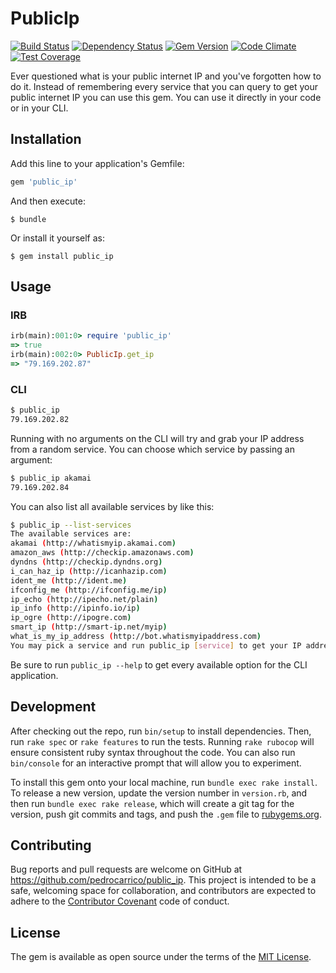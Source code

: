 # PublicIp

[![Build Status](https://secure.travis-ci.org/pedrocarrico/public_ip.png)](http://travis-ci.org/pedrocarrico/public_ip) [![Dependency Status](https://gemnasium.com/pedrocarrico/public_ip.png?travis)](https://gemnasium.com/pedrocarrico/public_ip) [![Gem Version](https://badge.fury.io/rb/public_ip.png)](http://badge.fury.io/rb/public_ip) [![Code Climate](https://codeclimate.com/github/pedrocarrico/public_ip/badges/gpa.svg)](https://codeclimate.com/github/pedrocarrico/public_ip) [![Test Coverage](https://codeclimate.com/github/pedrocarrico/public_ip/badges/coverage.svg)](https://codeclimate.com/github/pedrocarrico/public_ip/coverage)

Ever questioned what is your public internet IP and you've forgotten how to do it.
Instead of remembering every service that you can query to get your public internet IP you can use this gem.
You can use it directly in your code or in your CLI.

## Installation

Add this line to your application's Gemfile:

```ruby
gem 'public_ip'
```

And then execute:

    $ bundle

Or install it yourself as:

    $ gem install public_ip

## Usage

### IRB

```ruby
irb(main):001:0> require 'public_ip'
=> true
irb(main):002:0> PublicIp.get_ip
=> "79.169.202.87"
```

### CLI

```bash
$ public_ip
79.169.202.82
```

Running with no arguments on the CLI will try and grab your IP address from a random service.
You can choose which service by passing an argument:

```bash
$ public_ip akamai
79.169.202.84
```

You can also list all available services by like this:

```bash
$ public_ip --list-services
The available services are:
akamai (http://whatismyip.akamai.com)
amazon_aws (http://checkip.amazonaws.com)
dyndns (http://checkip.dyndns.org)
i_can_haz_ip (http://icanhazip.com)
ident_me (http://ident.me)
ifconfig_me (http://ifconfig.me/ip)
ip_echo (http://ipecho.net/plain)
ip_info (http://ipinfo.io/ip)
ip_ogre (http://ipogre.com)
smart_ip (http://smart-ip.net/myip)
what_is_my_ip_address (http://bot.whatismyipaddress.com)
You may pick a service and run public_ip [service] to get your IP address from that service
```

Be sure to run `public_ip --help` to get every available option for the CLI application.

## Development

After checking out the repo, run `bin/setup` to install dependencies.
Then, run `rake spec` or `rake features` to run the tests.
Running `rake rubocop` will ensure consistent ruby syntax throughout the code.
You can also run `bin/console` for an interactive prompt that will allow you to experiment.

To install this gem onto your local machine, run `bundle exec rake install`.
To release a new version, update the version number in `version.rb`, and then run `bundle exec rake release`,
which will create a git tag for the version, push git commits and tags, and push the `.gem` file to [rubygems.org](https://rubygems.org).

## Contributing

Bug reports and pull requests are welcome on GitHub at https://github.com/pedrocarrico/public_ip.
This project is intended to be a safe, welcoming space for collaboration, and contributors are expected to adhere to the
[Contributor Covenant](contributor-covenant.org) code of conduct.

## License

The gem is available as open source under the terms of the [MIT License](http://opensource.org/licenses/MIT).
